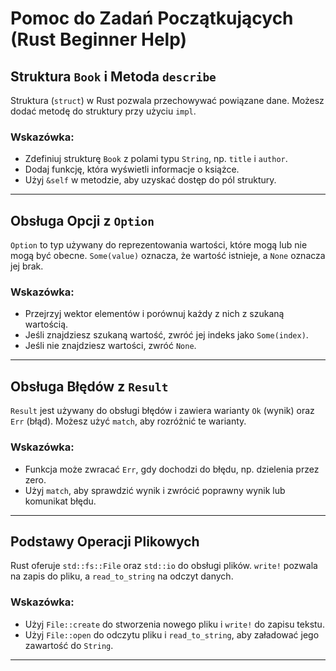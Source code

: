 
# Pomoc do Zadań Początkujących (Rust Beginner Help)

## Struktura `Book` i Metoda `describe`
Struktura (`struct`) w Rust pozwala przechowywać powiązane dane. Możesz dodać metodę do struktury przy użyciu `impl`.

### Wskazówka:
- Zdefiniuj strukturę `Book` z polami typu `String`, np. `title` i `author`.
- Dodaj funkcję, która wyświetli informacje o książce.
- Użyj `&self` w metodzie, aby uzyskać dostęp do pól struktury.

---

## Obsługa Opcji z `Option`
`Option` to typ używany do reprezentowania wartości, które mogą lub nie mogą być obecne. `Some(value)` oznacza, że wartość istnieje, a `None` oznacza jej brak.

### Wskazówka:
- Przejrzyj wektor elementów i porównuj każdy z nich z szukaną wartością.
- Jeśli znajdziesz szukaną wartość, zwróć jej indeks jako `Some(index)`.
- Jeśli nie znajdziesz wartości, zwróć `None`.

---

## Obsługa Błędów z `Result`
`Result` jest używany do obsługi błędów i zawiera warianty `Ok` (wynik) oraz `Err` (błąd). Możesz użyć `match`, aby rozróżnić te warianty.

### Wskazówka:
- Funkcja może zwracać `Err`, gdy dochodzi do błędu, np. dzielenia przez zero.
- Użyj `match`, aby sprawdzić wynik i zwrócić poprawny wynik lub komunikat błędu.

---

## Podstawy Operacji Plikowych
Rust oferuje `std::fs::File` oraz `std::io` do obsługi plików. `write!` pozwala na zapis do pliku, a `read_to_string` na odczyt danych.

### Wskazówka:
- Użyj `File::create` do stworzenia nowego pliku i `write!` do zapisu tekstu.
- Użyj `File::open` do odczytu pliku i `read_to_string`, aby załadować jego zawartość do `String`.

---